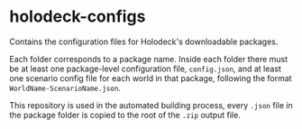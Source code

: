 # holodeck-configs
Contains the configuration files for Holodeck's downloadable packages.

Each folder corresponds to a package name. Inside each folder there must be at least 
one package-level configuration file, `config.json`, and at least one scenario config
file for each world in that package, following the format `WorldName-ScenarioName.json`.

This repository is used in the automated building process, every `.json` file in the
package folder is copied to the root of the `.zip` output file.
